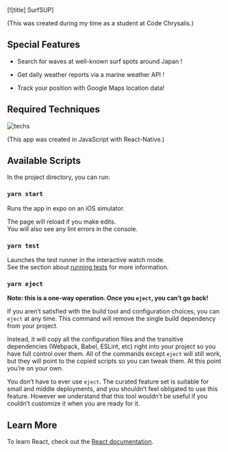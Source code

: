 [![title] SurfSUP]

(This was created during my time as a student at Code Chrysalis.)

## Special Features

* Search for waves at well-known surf spots around Japan !

* Get daily weather reports via a marine weather API !

* Track your position with Google Maps location data!

## Required Techniques

![techs](https://user-images.githubusercontent.com/50805657/62989301-691c5080-be82-11e9-86d8-1e8c6bbf440a.png)

(This app was created in JavaScript with React-Native.)

## Available Scripts

In the project directory, you can run:

### `yarn start`

Runs the app in expo on an iOS simulator.<br>

The page will reload if you make edits.<br>
You will also see any lint errors in the console.

### `yarn test`

Launches the test runner in the interactive watch mode.<br>
See the section about [running tests](https://facebook.github.io/create-react-app/docs/running-tests) for more information.


### `yarn eject`

**Note: this is a one-way operation. Once you `eject`, you can’t go back!**

If you aren’t satisfied with the build tool and configuration choices, you can `eject` at any time. This command will remove the single build dependency from your project.

Instead, it will copy all the configuration files and the transitive dependencies (Webpack, Babel, ESLint, etc) right into your project so you have full control over them. All of the commands except `eject` will still work, but they will point to the copied scripts so you can tweak them. At this point you’re on your own.

You don’t have to ever use `eject`. The curated feature set is suitable for small and middle deployments, and you shouldn’t feel obligated to use this feature. However we understand that this tool wouldn’t be useful if you couldn’t customize it when you are ready for it.

## Learn More

To learn React, check out the [React documentation](https://reactjs.org/).